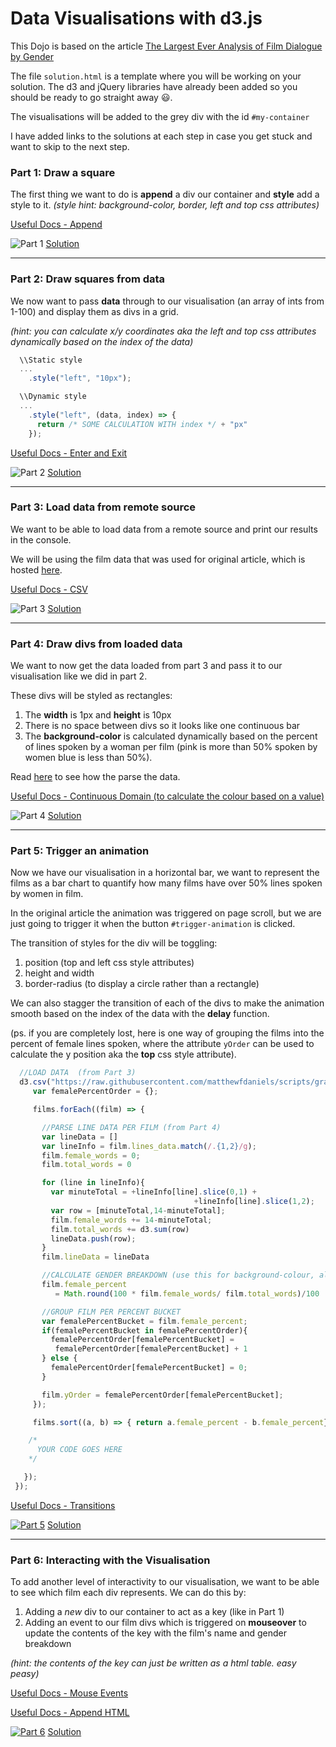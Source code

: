 # Data Visualisations with d3.js

This Dojo is based on the article [The Largest Ever Analysis of Film Dialogue by Gender](https://pudding.cool/2017/03/film-dialogue/)

The file `solution.html` is a template where you will be working on your solution. The d3 and jQuery libraries have already been added so you should be ready to go straight away :smiley:.

The visualisations will be added to the grey div with the id `#my-container`

I have added links to the solutions at each step in case you get stuck and want to skip to the next step.

### Part 1: Draw a square

The first thing we want to do is **append** a div our container and **style** add a style to it.
*(style hint: background-color, border, left and top css attributes)*

[Useful Docs - Append](https://github.com/d3/d3-selection/blob/master/README.md#selection_append)

![Part 1](./examples/part-1.png)
[Solution](https://bl.ocks.org/hanahanderson/c77e430d40d5cccdb484d6eb1771953c)

___
### Part 2: Draw squares from data

We now want to pass **data** through to our visualisation (an array of ints from 1-100) and display them as divs in a grid.

*(hint: you can calculate x/y coordinates aka the left and top css attributes dynamically based on the index of the data)*

```javascript
  \\Static style
  ...
    .style("left", "10px");

  \\Dynamic style
  ...
    .style("left", (data, index) => {
      return /* SOME CALCULATION WITH index */ + "px"
    });

```

[Useful Docs - Enter and Exit](https://d3js.org/#enter-exit)

![Part 2](./examples/part-2.png)
[Solution](https://bl.ocks.org/hanahanderson/37bc7965987016c7e8bdb09b36455d5c)

___
### Part 3: Load data from remote source

We want to be able to load data from a remote source and print our results in the console.

We will be using the film data that was used for original article, which is hosted [here](https://raw.githubusercontent.com/matthewfdaniels/scripts/graphs/meta_data7.csv).

[Useful Docs - CSV](https://github.com/d3/d3-request/blob/master/README.md#csv)


![Part 3](./examples/part-3.png)
[Solution](https://bl.ocks.org/hanahanderson/13a3613383a8369ed3765d6202e715ac)

___
### Part 4: Draw divs from loaded data

We want to now get the data loaded from part 3 and pass it to our visualisation like we did in part 2.

These divs will be styled as rectangles:
  1. The **width** is 1px and **height** is 10px
  2. There is no space between divs so it looks like one continuous bar
  3. The **background-color** is calculated dynamically based on the percent of lines spoken by a woman per film (pink is more than 50% spoken by women blue is less than 50%).

Read [here](https://github.com/matthewfdaniels/scripts) to see how the parse the data.

[Useful Docs - Continuous Domain (to calculate the colour based on a value)](https://github.com/d3/d3-scale/blob/master/README.md#continuous_domain)

![Part 4](./examples/part-4.png)
[Solution](https://bl.ocks.org/hanahanderson/09f97bc936db2e370c6c18776c0c4b0a)

___
### Part 5: Trigger an animation

Now we have our visualisation in a horizontal bar, we want to represent the films as a bar chart to quantify how many films have over 50% lines spoken by women in film.

In the original article the animation was triggered on page scroll, but we are just going to trigger it when the button `#trigger-animation` is clicked.

The transition of styles for the div will be toggling:
  1. position (top and left css style attributes)
  2. height and width
  3. border-radius (to display a circle rather than a rectangle)

We can also stagger the transition of each of the divs to make the animation smooth based on the index of the data with the **delay** function.

(ps. if you are completely lost, here is one way of grouping the films into the percent of female lines spoken, where the attribute `yOrder` can be used to calculate the y position aka the **top** css style attribute).

```javascript
  //LOAD DATA  (from Part 3)
  d3.csv("https://raw.githubusercontent.com/matthewfdaniels/scripts/graphs/meta_data7.csv", (films) => {
     var femalePercentOrder = {};

     films.forEach((film) => {

       //PARSE LINE DATA PER FILM (from Part 4)
       var lineData = []
       var lineInfo = film.lines_data.match(/.{1,2}/g);
       film.female_words = 0;
       film.total_words = 0

       for (line in lineInfo){
         var minuteTotal = +lineInfo[line].slice(0,1) +
             							 +lineInfo[line].slice(1,2);
         var row = [minuteTotal,14-minuteTotal];
         film.female_words += 14-minuteTotal;
         film.total_words += d3.sum(row)
         lineData.push(row);
       }
       film.lineData = lineData

       //CALCULATE GENDER BREAKDOWN (use this for background-colour, also from Part 4)
       film.female_percent
          = Math.round(100 * film.female_words/ film.total_words)/100

       //GROUP FILM PER PERCENT BUCKET
       var femalePercentBucket = film.female_percent;
       if(femalePercentBucket in femalePercentOrder){
         femalePercentOrder[femalePercentBucket] =
          femalePercentOrder[femalePercentBucket] + 1
       } else {
         femalePercentOrder[femalePercentBucket] = 0;
       }

       film.yOrder = femalePercentOrder[femalePercentBucket];
     });

     films.sort((a, b) => { return a.female_percent - b.female_percent})

    /*  
      YOUR CODE GOES HERE
    */

   });
 });

```

[Useful Docs - Transitions](https://d3js.org/#transitions)

[![Part 5](./examples/part-5.png)](./examples/part-5.mov)
[Solution](https://bl.ocks.org/hanahanderson/b912694acb71b6aed3b1396fbfc0dc7f)

___
### Part 6: Interacting with the Visualisation

To add another level of interactivity to our visualisation, we want to be able to see which film each div represents. We can do this by:
  1. Adding a _new_ div to our container to act as a key (like in Part 1)
  2. Adding an event to our film divs which is triggered on **mouseover** to update the contents of the key with the film's name and gender breakdown

*(hint: the contents of the key can just be written as a html table. easy peasy)*

[Useful Docs - Mouse Events](http://rajapradhan.com/blogs/d3-js-v4-essentials/interactivity/)

[Useful Docs - Append HTML](https://github.com/d3/d3-selection/blob/master/README.md#selection_html)


[![Part 6](./examples/part-6.png)](./examples/part-6.mov)
[Solution](https://bl.ocks.org/hanahanderson/08b0e3ec69344584c58a166556cbfa2c)
